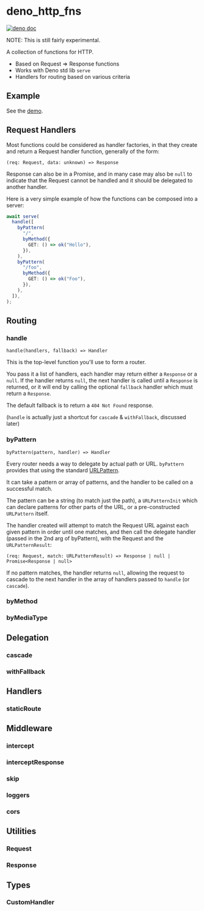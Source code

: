 # deno_http_fns

[![deno doc](https://doc.deno.land/badge.svg)](https://doc.deno.land/https://deno.land/x/http_fns/mod.ts)

NOTE: This is still fairly experimental.

A collection of functions for HTTP.

- Based on Request => Response functions
- Works with Deno std lib `serve`
- Handlers for routing based on various criteria

## Example

See the [demo](./demo/serve.ts).

## Request Handlers

Most functions could be considered as handler factories, in that they create and
return a Request handler function, generally of the form:

`(req: Request, data: unknown) => Response`

Response can also be in a Promise, and in many case may also be `null` to
indicate that the Request cannot be handled and it should be delegated to
another handler.

Here is a very simple example of how the functions can be composed into a
server:

```ts
await serve(
  handle([
    byPattern(
      "/",
      byMethod({
        GET: () => ok("Hello"),
      }),
    ),
    byPattern(
      "/foo",
      byMethod({
        GET: () => ok("Foo"),
      }),
    ),
  ]),
);
```

## Routing

### handle

`handle(handlers, fallback) => Handler`

This is the top-level function you'll use to form a router.

You pass it a list of handlers, each handler may return either a `Response` or a
`null`. If the handler returns `null`, the next handler is called until a
`Response` is returned, or it will end by calling the optional `fallback`
handler which must return a `Response`.

The default fallback is to return a `404 Not Found` response.

(`handle` is actually just a shortcut for `cascade` & `withFallback`, discussed
later)

### byPattern

`byPattern(pattern, handler) => Handler`

Every router needs a way to delegate by actual path or URL. `byPattern` provides
that using the standard
[URLPattern](https://developer.mozilla.org/en-US/docs/Web/API/URLPattern).

It can take a pattern or array of patterns, and the handler to be called on a
successful match.

The pattern can be a string (to match just the path), a `URLPatternInit` which
can declare patterns for other parts of the URL, or a pre-constructed
`URLPattern` itself.

The handler created will attempt to match the Request URL against each given
pattern in order until one matches, and then call the delegate handler (passed
in the 2nd arg of byPattern), with the Request and the `URLPatternResult`:

`(req: Request, match: URLPatternResult) => Response | null | Promise<Response | null>`

If no pattern matches, the handler returns `null`, allowing the request to
cascade to the next handler in the array of handlers passed to `handle` (or
`cascade`).

### byMethod

### byMediaType

## Delegation

### cascade

### withFallback

## Handlers

### staticRoute

## Middleware

### intercept

### interceptResponse

### skip

### loggers

### cors

## Utilities

### Request

### Response

## Types

### CustomHandler
